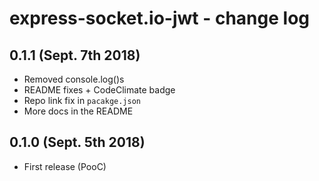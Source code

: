 # express-socket.io-jwt - change log

## 0.1.1 (Sept. 7th 2018)

* Removed console.log()s
* README fixes + CodeClimate badge
* Repo link fix in `pacakge.json`
* More docs in the README

## 0.1.0 (Sept. 5th 2018)

* First release (PooC)
